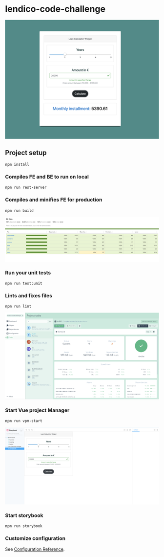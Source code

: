 # lendico-code-challenge

![App Screenshot](./docs/images/app.png)

## Project setup
```
npm install
```

### Compiles FE and BE to run on local
```
npm run rest-server
```

### Compiles and minifies FE for production
```
npm run build
```

![Unit Test Coverage Screenshot](./docs/images/coverage.png)
### Run your unit tests
```
npm run test:unit
```

### Lints and fixes files
```
npm run lint
```

![Vue Project Manger Screenshot](./docs/images/vpm.png)
### Start Vue project Manager
```
npm run vpm-start
```

![Storybook Screenshot](./docs/images/storybook.png)
### Start storybook
```
npm run storybook
```

### Customize configuration
See [Configuration Reference](https://cli.vuejs.org/config/).
